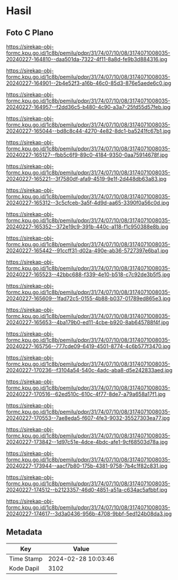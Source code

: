 # Hasil

## Foto C Plano

https://sirekap-obj-formc.kpu.go.id/1c8b/pemilu/pdpr/31/74/07/10/08/3174071008035-20240227-164810--daa501da-7322-4f11-8a8d-fe9b3d884316.jpg

https://sirekap-obj-formc.kpu.go.id/1c8b/pemilu/pdpr/31/74/07/10/08/3174071008035-20240227-164901--2b4e52f3-a16b-46c0-85d3-876e5aede6c0.jpg

https://sirekap-obj-formc.kpu.go.id/1c8b/pemilu/pdpr/31/74/07/10/08/3174071008035-20240227-164957--f2dd36c5-b480-4c90-a3a7-25fd55d57feb.jpg

https://sirekap-obj-formc.kpu.go.id/1c8b/pemilu/pdpr/31/74/07/10/08/3174071008035-20240227-165044--bd8c8c44-4270-4e82-8dc1-ba5241fc67b1.jpg

https://sirekap-obj-formc.kpu.go.id/1c8b/pemilu/pdpr/31/74/07/10/08/3174071008035-20240227-165127--fbb5c6f9-89c0-4184-9350-0aa75914678f.jpg

https://sirekap-obj-formc.kpu.go.id/1c8b/pemilu/pdpr/31/74/07/10/08/3174071008035-20240227-165221--3f7580df-afa9-4519-9e1f-2d448db63a83.jpg

https://sirekap-obj-formc.kpu.go.id/1c8b/pemilu/pdpr/31/74/07/10/08/3174071008035-20240227-165312--3c5cfceb-3a5f-4d9d-aa65-3390f0a56c0d.jpg

https://sirekap-obj-formc.kpu.go.id/1c8b/pemilu/pdpr/31/74/07/10/08/3174071008035-20240227-165352--372e19c9-391b-440c-a118-f1c950388e8b.jpg

https://sirekap-obj-formc.kpu.go.id/1c8b/pemilu/pdpr/31/74/07/10/08/3174071008035-20240227-165442--91ccff31-d02a-490e-ab36-5727397e6ba1.jpg

https://sirekap-obj-formc.kpu.go.id/1c8b/pemilu/pdpr/31/74/07/10/08/3174071008035-20240227-165523--42bbc688-f339-4e10-b518-c7c92de3b5f5.jpg

https://sirekap-obj-formc.kpu.go.id/1c8b/pemilu/pdpr/31/74/07/10/08/3174071008035-20240227-165609--1fad72c5-0155-4b88-b037-01789ed865e3.jpg

https://sirekap-obj-formc.kpu.go.id/1c8b/pemilu/pdpr/31/74/07/10/08/3174071008035-20240227-165653--4ba179b0-ed11-4cbe-b920-8ab645788f4f.jpg

https://sirekap-obj-formc.kpu.go.id/1c8b/pemilu/pdpr/31/74/07/10/08/3174071008035-20240227-165756--777cde09-6419-4501-8774-4c6b577f3470.jpg

https://sirekap-obj-formc.kpu.go.id/1c8b/pemilu/pdpr/31/74/07/10/08/3174071008035-20240227-170236--f3104a54-540c-4adc-aba8-d5e242833aed.jpg

https://sirekap-obj-formc.kpu.go.id/1c8b/pemilu/pdpr/31/74/07/10/08/3174071008035-20240227-170516--62ed510c-610c-4f77-8de7-a79a658a17f1.jpg

https://sirekap-obj-formc.kpu.go.id/1c8b/pemilu/pdpr/31/74/07/10/08/3174071008035-20240227-170553--7ae8eda5-f607-4fe3-9032-35527303ea77.jpg

https://sirekap-obj-formc.kpu.go.id/1c8b/pemilu/pdpr/31/74/07/10/08/3174071008035-20240227-173842--1d97c51e-4dce-4bdc-afe1-9cf68503d78a.jpg

https://sirekap-obj-formc.kpu.go.id/1c8b/pemilu/pdpr/31/74/07/10/08/3174071008035-20240227-173944--aacf7b80-175b-4381-9758-7b4c1f82c831.jpg

https://sirekap-obj-formc.kpu.go.id/1c8b/pemilu/pdpr/31/74/07/10/08/3174071008035-20240227-174512--b2123357-46d0-4851-a51a-c634ac5afbbf.jpg

https://sirekap-obj-formc.kpu.go.id/1c8b/pemilu/pdpr/31/74/07/10/08/3174071008035-20240227-174617--3d3a0436-956b-4708-9bbf-5ed124b08da3.jpg


## Metadata

| Key        | Value               |
| ---------- | ------------------- |
| Time Stamp | 2024-02-28 10:03:46 |
| Kode Dapil | 3102                |



